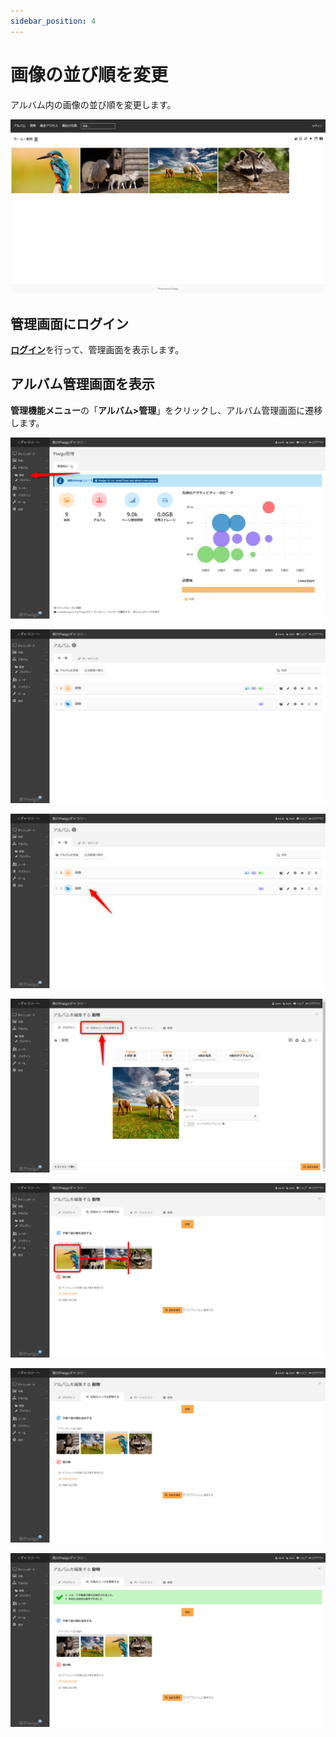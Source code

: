 ```yaml
---
sidebar_position: 4
---
```


# 画像の並び順を変更

アルバム内の画像の並び順を変更します。

![画像一覧](/img/sort_image1.png)

## 管理画面にログイン

[**ログイン**](/docs/tutorial-basics/login-logout.md)を行って、管理画面を表示します。

## アルバム管理画面を表示

**管理機能メニュー**の「**アルバム>管理**」をクリックし、アルバム管理画面に遷移します。

![ダッシュボード画面](/img/add_album0.png)

![アルバム管理画面](/img/add_album1.png)

![画像一覧](/img/sort_image2.png)

![画像一覧](/img/sort_image3.png)

![画像一覧](/img/sort_image4.png)

![画像一覧](/img/sort_image5.png)

![画像一覧](/img/sort_image6.png)